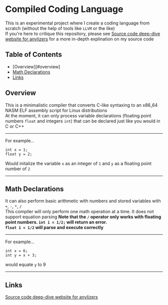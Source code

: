 # Compiled Coding Language
This is an experimental project where I create a coding language from scratch (without the help of tools like `LLVM` or the like)  
If you're here to critique this repository, please see [Source code deep-dive website for anylizers](https://giona2.github.io/Compiled-Coding-Language/) for a more in-depth explination on my source code

## Table of Contents
* [Overview][#overview]
* [Math Declarations](#math-declarations)
* [Links](#links)

## Overview
This is a minimalistic compiler that converts C-like syntaxing to an x86_64 NASM ELF assembly script for Linux distributions  
At the moment, it can only process variable declarations (floating point numbers `float` and integers `int`) that can be declared just like you would in C or C++
___
For example...
```custom
int x = 1;
float y = 2;
```
Would initalize the variable `x` as an integer of `1` and `y` as a floating point number of `2`
___

## Math Declarations
It can also perform basic arithmetic with numbers and stored variables with `+`, `-`, `*`, `/`  
This compiler will only perform one math operation at a time. It does not support equation parsing
**Note that the `/` operator only works with floating point numbers. `int i = 1/2;` will return an error.**  
**`float i = 1/2` will parse and execute correctly**
___
For example...
```custom
int x = 6;
int y = x + 3;
```
would equate `y` to 9
___

## Links
[Source code deep-dive website for anylizers](https://giona2.github.io/Compiled-Coding-Language/)
